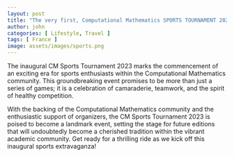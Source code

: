 ```yaml
---
layout: post
title: "The very first, Computational Mathematics SPORTS TOURNAMENT 2023!!"
author: john
categories: [ Lifestyle, Travel ]
tags: [ France ]
image: assets/images/sports.png
---
```


The inaugural CM Sports Tournament 2023 marks the commencement of an exciting era for sports enthusiasts within the Computational Mathematics community. This groundbreaking event promises to be more than just a series of games; it is a celebration of camaraderie, teamwork, and the spirit of healthy competition.

With the backing of the Computational Mathematics community and the enthusiastic support of organizers, the CM Sports Tournament 2023 is poised to become a landmark event, setting the stage for future editions that will undoubtedly become a cherished tradition within the vibrant academic community. Get ready for a thrilling ride as we kick off this inaugural sports extravaganza!